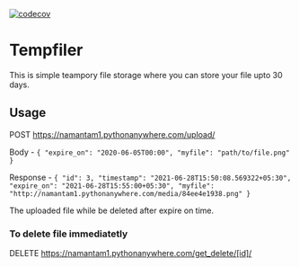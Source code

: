 [![codecov](https://codecov.io/gh/namantam1/tempfiler/branch/main/graph/badge.svg?token=I9T16R1WYJ)](https://codecov.io/gh/namantam1/tempfiler)

# Tempfiler

This is simple teampory file storage where you can store your file upto 30 days.


## Usage

POST https://namantam1.pythonanywhere.com/upload/ 

Body -
`{
"expire_on": "2020-06-05T00:00",
"myfile": "path/to/file.png"
}
`

Response - 
`
{
    "id": 3,
    "timestamp": "2021-06-28T15:50:08.569322+05:30",
    "expire_on": "2021-06-28T15:55:00+05:30",
    "myfile": "http://namantam1.pythonanywhere.com/media/84ee4e1938.png"
}
`

The uploaded file while be deleted after expire on time.

### To delete file immediatetly

DELETE https://namantam1.pythonanywhere.com/get_delete/[id]/ 

